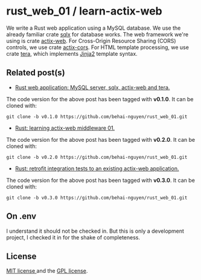 # rust_web_01 / learn-actix-web

We write a Rust web application using a MySQL database. We use the already familiar crate <a href="https://docs.rs/sqlx/latest/sqlx" title="Crate sqlx" target="_blank">sqlx</a> for database works. The web framework we're using is crate <a href="https://actix.rs/docs/" title="actix-web" target="_blank">actix-web</a>. For Cross-Origin Resource Sharing (CORS) controls, we use crate <a href="https://docs.rs/actix-cors/latest/actix_cors/" title="actix-cors" target="_blank">actix-cors</a>. For HTML template processing, we use crate <a href="https://docs.rs/tera/latest/tera/" title="tera" target="_blank">tera</a>, which implements <a href="http://jinja.pocoo.org/" title="Jinja2" target="_blank">Jinja2</a> template syntax.

## Related post(s)

* [Rust web application: MySQL server, sqlx, actix-web and tera.](https://behainguyen.wordpress.com/2023/10/18/rust-web-application-mysql-server-sqlx-actix-web-and-tera/)

The code version for the above post has been tagged with **v0.1.0**. It can be cloned with:
  
```
git clone -b v0.1.0 https://github.com/behai-nguyen/rust_web_01.git
```

* [Rust: learning actix-web middleware 01.](https://behainguyen.wordpress.com/2023/11/26/rust-learning-actix-web-middleware-01/)

The code version for the above post has been tagged with **v0.2.0**. It can be cloned with:

```
git clone -b v0.2.0 https://github.com/behai-nguyen/rust_web_01.git
```

* [Rust: retrofit integration tests to an existing actix-web application.](https://behainguyen.wordpress.com/2023/12/31/rust-retrofit-integration-tests-to-an-existing-actix-web-application/)

The code version for the above post has been tagged with **v0.3.0**. It can be cloned with:

```
git clone -b v0.3.0 https://github.com/behai-nguyen/rust_web_01.git
```

## On .env

I understand it should not be checked in. But this is only a development project, I checked it in for the shake of completeness.

## License
[ MIT license ](http://www.opensource.org/licenses/mit-license.php)
and the [ GPL license](http://www.gnu.org/licenses/gpl.html).
